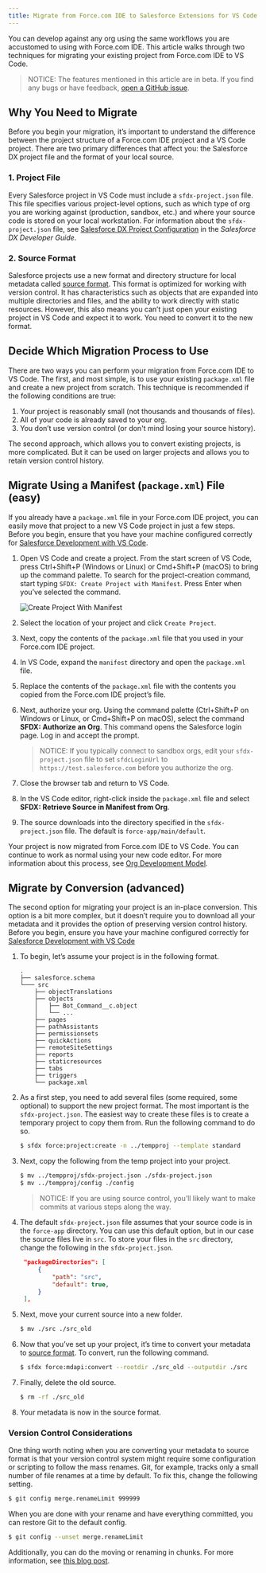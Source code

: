 ```yaml
---
title: Migrate from Force.com IDE to Salesforce Extensions for VS Code
---
```


You can develop against any org using the same workflows you are accustomed to using with Force.com IDE. This article walks through two techniques for migrating your existing project from Force.com IDE to VS Code.

> NOTICE: The features mentioned in this article are in beta. If you find any bugs or have feedback, [open a GitHub issue](../bugs-and-feedback).

## Why You Need to Migrate

Before you begin your migration, it’s important to understand the difference between the project structure of a Force.com IDE project and a VS Code project. There are two primary differences that affect you: the Salesforce DX project file and the format of your local source.

### 1. Project File

Every Salesforce project in VS Code must include a `sfdx-project.json` file. This file specifies various project-level options, such as which type of org you are working against (production, sandbox, etc.) and where your source code is stored on your local workstation. For information about the `sfdx-project.json` file, see [Salesforce DX Project Configuration](https://developer.salesforce.com/docs/atlas.en-us.sfdx_dev.meta/sfdx_dev/sfdx_dev_ws_config.htm) in the _Salesforce DX Developer Guide_.

### 2. Source Format

Salesforce projects use a new format and directory structure for local metadata called [source format](Source-Format). This format is optimized for working with version control. It has characteristics such as objects that are expanded into multiple directories and files, and the ability to work directly with static resources. However, this also means you can’t just open your existing project in VS Code and expect it to work. You need to convert it to the new format.

## Decide Which Migration Process to Use

There are two ways you can perform your migration from Force.com IDE to VS Code. The first, and most simple, is to use your existing `package.xml` file and create a new project from scratch. This technique is recommended if the following conditions are true:

1. Your project is reasonably small (not thousands and thousands of files).
2. All of your code is already saved to your org.
3. You don’t use version control (or don't mind losing your source history).

The second approach, which allows you to convert existing projects, is more complicated. But it can be used on larger projects and allows you to retain version control history.

## Migrate Using a Manifest (`package.xml`) File (easy)

If you already have a `package.xml` file in your Force.com IDE project, you can easily move that project to a new VS Code project in just a few steps. Before you begin, ensure that you have your machine configured correctly for [Salesforce Development with VS Code](../getting-started/install).

1. Open VS Code and create a project. From the start screen of VS Code, press Ctrl+Shift+P (Windows or Linux) or Cmd+Shift+P (macOS) to bring up the command palette. To search for the project-creation command, start typing `SFDX: Create Project with Manifest`. Press Enter when you’ve selected the command.

   ![Create Project With Manifest](/salesforcedx-vscode/images/create-project-with-manifest.png)

1. Select the location of your project and click `Create Project`.
1. Next, copy the contents of the `package.xml` file that you used in your Force.com IDE project.
1. In VS Code, expand the `manifest` directory and open the `package.xml` file.
1. Replace the contents of the `package.xml` file with the contents you copied from the Force.com IDE project’s file.
1. Next, authorize your org. Using the command palette (Ctrl+Shift+P on Windows or Linux, or Cmd+Shift+P on macOS), select the command **SFDX: Authorize an Org**. This command opens the Salesforce login page. Log in and accept the prompt.

   > NOTICE: If you typically connect to sandbox orgs, edit your `sfdx-project.json` file to set `sfdcLoginUrl` to `https://test.salesforce.com` before you authorize the org.

1. Close the browser tab and return to VS Code.
1. In the VS Code editor, right-click inside the `package.xml` file and select **SFDX: Retrieve Source in Manifest from Org**.
1. The source downloads into the directory specified in the `sfdx-project.json` file. The default is `force-app/main/default`.

Your project is now migrated from Force.com IDE to VS Code. You can continue to work as normal using your new code editor. For more information about this process, see [Org Development Model](org-development-model).

## Migrate by Conversion (advanced)

The second option for migrating your project is an in-place conversion. This option is a bit more complex, but it doesn’t require you to download all your metadata and it provides the option of preserving version control history. Before you begin, ensure you have your machine configured correctly for [Salesforce Development with VS Code](../getting-started/install)

1. To begin, let’s assume your project is in the following format.

   ```text
   .
   ├── salesforce.schema
   └─── src
       ├── objectTranslations
       ├── objects
       │   ├── Bot_Command__c.object
       │   └── ...
       ├── pages
       ├── pathAssistants
       ├── permissionsets
       ├── quickActions
       ├── remoteSiteSettings
       ├── reports
       ├── staticresources
       ├── tabs
       ├── triggers
       └── package.xml
   ```

1. As a first step, you need to add several files (some required, some optional) to support the new project format. The most important is the `sfdx-project.json`. The easiest way to create these files is to create a temporary project to copy them from. Run the following command to do so.

   ```bash
   $ sfdx force:project:create -n ../tempproj --template standard
   ```

1. Next, copy the following from the temp project into your project.

   ```bash
   $ mv ../tempproj/sfdx-project.json ./sfdx-project.json
   $ mv ../tempproj/config ./config
   ```

   > NOTICE: If you are using source control, you’ll likely want to make commits at various steps along the way.

1. The default `sfdx-project.json` file assumes that your source code is in the `force-app` directory. You can use this default option, but in our case the source files live in `src`. To store your files in the `src` directory, change the following in the `sfdx-project.json`.

   ```json
    "packageDirectories": [
        {
            "path": "src",
            "default": true,
        }
    ],
   ```

1. Next, move your current source into a new folder.

   ```bash
   $ mv ./src ./src_old
   ```

1. Now that you’ve set up your project, it’s time to convert your metadata to [source format](Source-Format). To convert, run the following command.


    ```bash
    $ sfdx force:mdapi:convert --rootdir ./src_old --outputdir ./src
    ```

1. Finally, delete the old source.

   ```bash
   $ rm -rf ./src_old
   ```

1. Your metadata is now in the source format.

### Version Control Considerations

One thing worth noting when you are converting your metadata to source format is that your version control system might require some configuration or scripting to follow the mass renames. Git, for example, tracks only a small number of file renames at a time by default. To fix this, change the following setting.

```bash
$ git config merge.renameLimit 999999
```

When you are done with your rename and have everything committed, you can restore Git to the default config.

```bash
$ git config --unset merge.renameLimit
```

Additionally, you can do the moving or renaming in chunks. For more information, see [this blog post](https://ntotten.com/2018/05/11/convert-metadata-to-source-format-while-maintain-git-history/).
